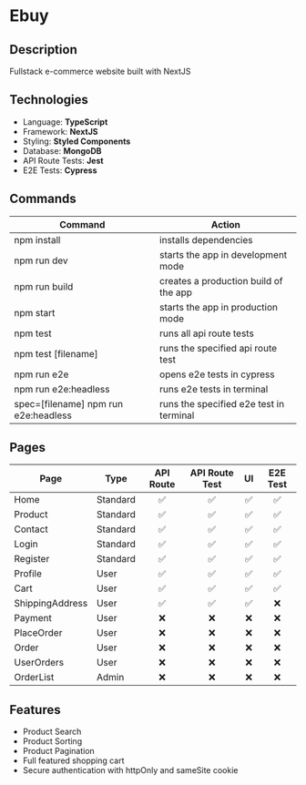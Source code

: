 # Ebuy

## Description

Fullstack e-commerce website built with NextJS

## Technologies

- Language: **TypeScript**
- Framework: **NextJS**
- Styling: **Styled Components**
- Database: **MongoDB**
- API Route Tests: **Jest**
- E2E Tests: **Cypress**

## Commands

| Command                              | Action                                  |
| ------------------------------------ | --------------------------------------- |
| npm install                          | installs dependencies                   |
| npm run dev                          | starts the app in development mode      |
| npm run build                        | creates a production build of the app   |
| npm start                            | starts the app in production mode       |
| npm test                             | runs all api route tests                |
| npm test [filename]                  | runs the specified api route test       |
| npm run e2e                          | opens e2e tests in cypress              |
| npm run e2e:headless                 | runs e2e tests in terminal              |
| spec=[filename] npm run e2e:headless | runs the specified e2e test in terminal |

## Pages

| Page            | Type     | API Route | API Route Test | UI  | E2E Test |
| --------------- | -------- | :-------: | :------------: | :-: | :------: |
| Home            | Standard |    ✅     |       ✅       | ✅  |    ✅    |
| Product         | Standard |    ✅     |       ✅       | ✅  |    ✅    |
| Contact         | Standard |    ✅     |       ✅       | ✅  |    ✅    |
| Login           | Standard |    ✅     |       ✅       | ✅  |    ✅    |
| Register        | Standard |    ✅     |       ✅       | ✅  |    ✅    |
| Profile         | User     |    ✅     |       ✅       | ✅  |    ✅    |
| Cart            | User     |    ✅     |       ✅       | ✅  |    ✅    |
| ShippingAddress | User     |    ✅     |       ✅       | ✅  |    ❌    |
| Payment         | User     |    ❌     |       ❌       | ❌  |    ❌    |
| PlaceOrder      | User     |    ❌     |       ❌       | ❌  |    ❌    |
| Order           | User     |    ❌     |       ❌       | ❌  |    ❌    |
| UserOrders      | User     |    ❌     |       ❌       | ❌  |    ❌    |
| OrderList       | Admin    |    ❌     |       ❌       | ❌  |    ❌    |

## Features

- Product Search
- Product Sorting
- Product Pagination
- Full featured shopping cart
- Secure authentication with httpOnly and sameSite cookie
